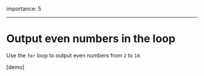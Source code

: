importance: 5

---

# Output even numbers in the loop

Use the `for` loop to output even numbers from `2` to `10`.

[demo]